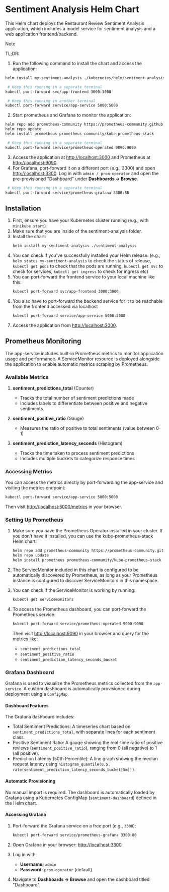 # Sentiment Analysis Helm Chart

This Helm chart deploys the Restaurant Review Sentiment Analysis application, which includes a model service for sentiment analysis and a web application frontend/backend.

> [!NOTE]
> TL;DR:
>
> 1. Run the following command to install the chart and access the application:
>
> ```bash
> helm install my-sentiment-analysis ./kubernetes/helm/sentiment-analysis
> ```
>
> ```bash
>  # Keep this running in a separate terminal
> kubectl port-forward svc/app-frontend 3000:3000
> ```
>
> ```bash
>  # Keep this running in another terminal
> kubectl port-forward service/app-service 5000:5000
> ```
>
> 2. Start prometheus and Grafana to monitor the application:
>
> ```bash
> helm repo add prometheus-community https://prometheus-community.github.io/helm-charts
> helm repo update
> helm install prometheus prometheus-community/kube-prometheus-stack
> ```
>
> ```bash
>  # Keep this running in a separate terminal
> kubectl port-forward service/prometheus-operated 9090:9090
> ```
>
> 3. Access the application at [http://localhost:3000](http://localhost:3000) and Prometheus at [http://localhost:9090](http://localhost:9090).
> 4. For Grafana, port-forward it on a different port (e.g., 3300) and open [http://localhost:3300](http://localhost:3300). Log in with `admin / prom-operator` and open the pre-provisioned "Dashboard" under **Dashboards -> Browse**. 
> ```bash
>  # Keep this running in a separate terminal
> kubectl port-forward service/prometheus-grafana 3300:80
> ```

## Installation

1. First, ensure you have your Kubernetes cluster running (e.g., with `minikube start`)
2. Make sure that you are inside of the sentiment-analysis folder.
3. Install the chart:
   ```bash
   helm install my-sentiment-analysis ./sentiment-analysis
   ```
4. You can check if you've successfully installed your Helm release. (e.g., `helm status my-sentiment-analysis` to check the status of release, `kubectl get pods` to check that the pods are running, `kubectl get svc` to check for services, `kubectl get ingress` to check for ingress etc)
5. You can port-forward the frontend service to your local machine like this:
   ```bash
   kubectl port-forward svc/app-frontend 3000:3000
   ```
6. You also have to port-forward the backend service for it to be reachable from the frontend accessed via localhost
   ```bash
   kubectl port-forward service/app-service 5000:5000
   ```
7. Access the application from [http://localhost:3000](http://localhost:3000).

## Prometheus Monitoring

The app-service includes built-in Prometheus metrics to monitor application usage and performance. A ServiceMonitor resource is deployed alongside the application to enable automatic metrics scraping by Prometheus.

### Available Metrics

1. **sentiment_predictions_total** (Counter)
   - Tracks the total number of sentiment predictions made
   - Includes labels to differentiate between positive and negative sentiments
   
2. **sentiment_positive_ratio** (Gauge)
   - Measures the ratio of positive to total sentiments (value between 0-1)
   
3. **sentiment_prediction_latency_seconds** (Histogram)
   - Tracks the time taken to process sentiment predictions
   - Includes multiple buckets to categorize response times
   
### Accessing Metrics

You can access the metrics directly by port-forwarding the app-service and visiting the metrics endpoint:

```bash
kubectl port-forward service/app-service 5000:5000
```

Then visit [http://localhost:5000/metrics](http://localhost:5000/metrics) in your browser.

### Setting Up Prometheus

1. Make sure you have the Prometheus Operator installed in your cluster. If you don't have it installed, you can use the kube-prometheus-stack Helm chart:

   ```bash
   helm repo add prometheus-community https://prometheus-community.github.io/helm-charts
   helm repo update
   helm install prometheus prometheus-community/kube-prometheus-stack
   ```

2. The ServiceMonitor included in this chart is configured to be automatically discovered by Prometheus, as long as your Prometheus instance is configured to discover ServiceMonitors in this namespace.

3. You can check if the ServiceMonitor is working by running:

   ```bash
   kubectl get servicemonitors
   ```

4. To access the Prometheus dashboard, you can port-forward the Prometheus service:

   ```bash
   kubectl port-forward service/prometheus-operated 9090:9090
   ```

   Then visit [http://localhost:9090](http://localhost:9090) in your browser and query for the metrics like:
   - `sentiment_predictions_total`
   - `sentiment_positive_ratio`
   - `sentiment_prediction_latency_seconds_bucket`


### Grafana Dashboard
Grafana is used to visualize the Prometheus metrics collected from the `app-service`. A custom dashboard is automatically provisioned during deployment using a `ConfigMap`.

#### Dashboard Features
The Grafana dashboard includes:

* Total Sentiment Predictions: A timeseries chart based on `sentiment_predictions_total`, with separate lines for each sentiment class. 
* Positive Sentiment Ratio: A gauge showing the real-time ratio of positive reviews (`sentiment_positive_ratio`), ranging from 0 (all negative) to 1 (all positive). 
* Prediction Latency (50th Percentile): A line graph showing the median request latency using
  `histogram_quantile(0.5, rate(sentiment_prediction_latency_seconds_bucket[5m]))`. 

#### Automatic Provisioning
No manual import is required. The dashboard is automatically loaded by Grafana using a Kubernetes ConfigMap (`sentiment-dashboard`) defined in the Helm chart. 

#### Accessing Grafana

1. Port-forward the Grafana service on a free port (e.g., `3300`):

   ```bash
   kubectl port-forward service/prometheus-grafana 3300:80
   ```

2. Open Grafana in your browser: [http://localhost:3300](http://localhost:3300)

3. Log in with: 
   * **Username:** `admin` 
   * **Password:** `prom-operator` (default) 

4. Navigate to **Dashboards -> Browse** and open the dashboard titled "Dashboard". 
